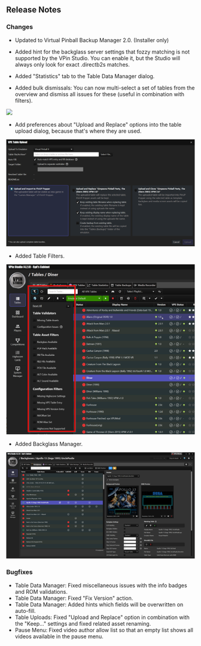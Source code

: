 ## Release Notes

### Changes

- Updated to Virtual Pinball Backup Manager 2.0. (Installer only)
- Added hint for the backglass server settings that fozzy matching is not supported by the VPin Studio. You can enable it, but the Studio will always only look for exact .directb2s matches.
- Added "Statistics" tab to the Table Data Manager dialog.

- Added bulk dismissals: You can now multi-select a set of tables from the overview and dismiss all issues for these (useful in combination with filters).

<img src="https://raw.githubusercontent.com/syd711/vpin-studio/main/documentation/tables/validation-error-bulk.png" width="600" />

- Add preferences about "Upload and Replace" options into the table upload dialog, because that's where they are used.

<img src="https://raw.githubusercontent.com/syd711/vpin-studio/main/documentation/tables/uploads.png" width="600" />

- Added Table Filters.

<img src="https://raw.githubusercontent.com/syd711/vpin-studio/main/documentation/tables/filters.png" width="600" />

- Added Backglass Manager.

<img src="https://raw.githubusercontent.com/syd711/vpin-studio/main/documentation/tables/backglass-manager.png" width="600" />


### Bugfixes

- Table Data Manager: Fixed miscellaneous issues with the info badges and ROM validations.
- Table Data Manager: Fixed "Fix Version" action.
- Table Data Manager: Added hints which fields will be overwritten on auto-fill.
- Table Uploads: Fixed "Upload and Replace" option in combination with the "Keep..." settings and fixed related asset renaming.
- Pause Menu: Fixed video author allow list so that an empty list shows all videos available in the pause menu. 
